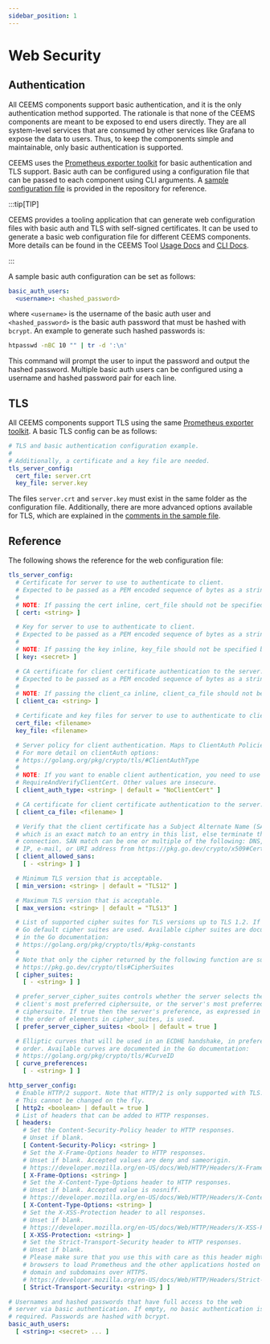 ```yaml
---
sidebar_position: 1
---
```


# Web Security

## Authentication

All CEEMS components support basic authentication, and it is the only authentication
method supported. The rationale is that none of the CEEMS components are meant to
be exposed to end users directly. They are all system-level services that are
consumed by other services like Grafana to expose the data to users. Thus, to
keep the components simple and maintainable, only basic authentication is supported.

CEEMS uses the [Prometheus exporter toolkit](https://github.com/prometheus/exporter-toolkit)
for basic authentication and TLS support. Basic auth can be configured using a configuration
file that can be passed to each component using CLI arguments. A
[sample configuration file](https://github.com/mahendrapaipuri/ceems/blob/main/build/config/common/web-config.yml)
is provided in the repository for reference.

:::tip[TIP]

CEEMS provides a tooling application that can generate web configuration files with basic
auth and TLS with self-signed certificates. It can be used to generate a basic web
configuration file for different CEEMS components. More details can be found in the CEEMS Tool
[Usage Docs](../usage/ceems-tool.md) and [CLI Docs](../cli/ceems-tool.md).

:::

A sample basic auth configuration can be set as follows:

```yaml
basic_auth_users:
  <username>: <hashed_password>
```

where `<username>` is the username of the basic auth user and `<hashed_password>` is
the basic auth password that must be hashed with `bcrypt`. An example to generate
such hashed passwords is:

```bash
htpasswd -nBC 10 "" | tr -d ':\n'
```

This command will prompt the user to input the password and output the hashed password.
Multiple basic auth users can be configured using a username and hashed password pair for
each line.

## TLS

All CEEMS components support TLS using the same
[Prometheus exporter toolkit](https://github.com/prometheus/exporter-toolkit). A basic
TLS config can be as follows:

```yaml
# TLS and basic authentication configuration example.
#
# Additionally, a certificate and a key file are needed.
tls_server_config:
  cert_file: server.crt
  key_file: server.key
```

The files `server.crt` and `server.key` must exist in the same folder as the configuration
file. Additionally, there are more advanced options available for TLS, which are explained
in the [comments in the sample file](https://github.com/mahendrapaipuri/ceems/blob/main/build/config/common/web-config.yml).

## Reference

The following shows the reference for the web configuration file:

```yaml
tls_server_config:
  # Certificate for server to use to authenticate to client.
  # Expected to be passed as a PEM encoded sequence of bytes as a string.
  #
  # NOTE: If passing the cert inline, cert_file should not be specified below.
  [ cert: <string> ]

  # Key for server to use to authenticate to client.
  # Expected to be passed as a PEM encoded sequence of bytes as a string.
  #
  # NOTE: If passing the key inline, key_file should not be specified below.
  [ key: <secret> ]

  # CA certificate for client certificate authentication to the server.
  # Expected to be passed as a PEM encoded sequence of bytes as a string.
  #
  # NOTE: If passing the client_ca inline, client_ca_file should not be specified below.
  [ client_ca: <string> ]

  # Certificate and key files for server to use to authenticate to client.
  cert_file: <filename>
  key_file: <filename>

  # Server policy for client authentication. Maps to ClientAuth Policies.
  # For more detail on clientAuth options:
  # https://golang.org/pkg/crypto/tls/#ClientAuthType
  #
  # NOTE: If you want to enable client authentication, you need to use
  # RequireAndVerifyClientCert. Other values are insecure.
  [ client_auth_type: <string> | default = "NoClientCert" ]

  # CA certificate for client certificate authentication to the server.
  [ client_ca_file: <filename> ]

  # Verify that the client certificate has a Subject Alternate Name (SAN)
  # which is an exact match to an entry in this list, else terminate the
  # connection. SAN match can be one or multiple of the following: DNS,
  # IP, e-mail, or URI address from https://pkg.go.dev/crypto/x509#Certificate.
  [ client_allowed_sans:
    [ - <string> ] ]

  # Minimum TLS version that is acceptable.
  [ min_version: <string> | default = "TLS12" ]

  # Maximum TLS version that is acceptable.
  [ max_version: <string> | default = "TLS13" ]

  # List of supported cipher suites for TLS versions up to TLS 1.2. If empty,
  # Go default cipher suites are used. Available cipher suites are documented
  # in the Go documentation:
  # https://golang.org/pkg/crypto/tls/#pkg-constants
  #
  # Note that only the cipher returned by the following function are supported:
  # https://pkg.go.dev/crypto/tls#CipherSuites
  [ cipher_suites:
    [ - <string> ] ]

  # prefer_server_cipher_suites controls whether the server selects the
  # client's most preferred ciphersuite, or the server's most preferred
  # ciphersuite. If true then the server's preference, as expressed in
  # the order of elements in cipher_suites, is used.
  [ prefer_server_cipher_suites: <bool> | default = true ]

  # Elliptic curves that will be used in an ECDHE handshake, in preference
  # order. Available curves are documented in the Go documentation:
  # https://golang.org/pkg/crypto/tls/#CurveID
  [ curve_preferences:
    [ - <string> ] ]

http_server_config:
  # Enable HTTP/2 support. Note that HTTP/2 is only supported with TLS.
  # This cannot be changed on the fly.
  [ http2: <boolean> | default = true ]
  # List of headers that can be added to HTTP responses.
  [ headers:
    # Set the Content-Security-Policy header to HTTP responses.
    # Unset if blank.
    [ Content-Security-Policy: <string> ]
    # Set the X-Frame-Options header to HTTP responses.
    # Unset if blank. Accepted values are deny and sameorigin.
    # https://developer.mozilla.org/en-US/docs/Web/HTTP/Headers/X-Frame-Options
    [ X-Frame-Options: <string> ]
    # Set the X-Content-Type-Options header to HTTP responses.
    # Unset if blank. Accepted value is nosniff.
    # https://developer.mozilla.org/en-US/docs/Web/HTTP/Headers/X-Content-Type-Options
    [ X-Content-Type-Options: <string> ]
    # Set the X-XSS-Protection header to all responses.
    # Unset if blank.
    # https://developer.mozilla.org/en-US/docs/Web/HTTP/Headers/X-XSS-Protection
    [ X-XSS-Protection: <string> ]
    # Set the Strict-Transport-Security header to HTTP responses.
    # Unset if blank.
    # Please make sure that you use this with care as this header might force
    # browsers to load Prometheus and the other applications hosted on the same
    # domain and subdomains over HTTPS.
    # https://developer.mozilla.org/en-US/docs/Web/HTTP/Headers/Strict-Transport-Security
    [ Strict-Transport-Security: <string> ] ]

# Usernames and hashed passwords that have full access to the web
# server via basic authentication. If empty, no basic authentication is
# required. Passwords are hashed with bcrypt.
basic_auth_users:
  [ <string>: <secret> ... ]
```
